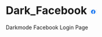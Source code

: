 # Dark_Facebook <img src="https://github.com/Toby16/Dark_Facebook/blob/main/assets/logo.jpg" width="20px">

Darkmode Facebook Login Page
